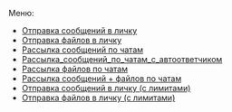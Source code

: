 Меню:

- [Отправка сообщений в личку](Отправка_сообщений_в_личку.md)
- [Отправка файлов в личку](Отправка_файлов_в_личку.md)
- [Рассылка сообщений по чатам](Рассылка_сообщений_по_чатам.md)
- [Рассылка_сообщений_по_чатам_с_автоответчиком](Рассылка_сообщений_по_чатам_с_автоответчиком.md)
- [Рассылка файлов по чатам](Рассылка_файлов_по_чатам.md)
- [Рассылка сообщений + файлов по чатам](Рассылка_сообщений_+_файлов_по_чатам.md)
- [Отправка сообщений в личку (с лимитами)](Отправка_сообщений_в_личку_(с_лимитами).md)
- [Отправка файлов в личку (с лимитами)](Отправка_файлов_в_личку_(с_лимитами).md)


